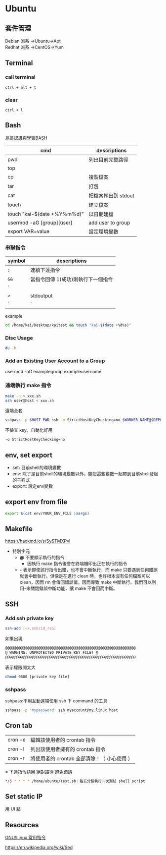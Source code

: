 # Ubuntu

## 套件管理

Debian 派系 →Ubuntu→Apt  
Redhat 派系 →CentOS→Yum

## Terminal

### call terminal

```hotkey
ctrl + alt + t
```

### clear

```hotkey
ctrl + l
```

## Bash

[鳥哥認識與學習BASH](http://linux.vbird.org/linux_basic/0320bash.php#set)

| cmd                          | descriptions        |
| ---------------------------- | ------------------- |
| pwd                          | 列出目前完整路徑    |
| top                          |                     |
| cp                           | 複製檔案            |
| tar                          | 打包                |
| cat                          | 把檔案輸出到 stdout |
| touch                        | 建立檔案            |
| touch "kai-\$(date +%Y%m%d)" | 以日期建檔          |
| usermod -aG [group][user]    | add user to group   |
| export VAR=value             | 設定環境變數        |

### 串聯指令

| symbol | descriptions                       |
| ------ | ---------------------------------- |
| `;`    | 連續下達指令                        |
| `&&`   | 當指令回傳 1(成功)則執行下一個指令   |
| `||`   | 當前指令回傳 0(失敗)執行下一指令     |
| `>`    | stdoutput                          |
| `|`    | pipe                               |

example

```bash
cd /home/kai/Desktop/kaitest && touch "kai-$(date +%d%s)"
```

### Disc Usage

```bash
du -h
```

### Add an Existing User Account to a Group

usermod -aG examplegroup exampleusername

### 遠端執行 make 指令

```bash
make -n > xxx.sh
ssh user@host < xxx.sh
```

遠端全套

```bash
sshpass -p $HOST_PWD ssh -o StrictHostKeyChecking=no $WORKER_NAME@$DEPLOY_MACHINE < makerun.sh
```

不檢查 key，自動化好用

```bash
-o StrictHostKeyChecking=no
```

## env, set export

- set: 目前shell的環境變數
- env: 除了是目前shell的環境變數以外，能把這些變數一起帶到目前shell發起的子程式
- export: 設定env變數

## export env from file

```bash
export $(cat env/YOUR_ENV_FILE |xargs)
```

## Makefile

<https://hackmd.io/s/SySTMXPvl>

- 特別字元
  - **@** 不要顯示執行的指令
    - 因執行 make 指令後會在終端機印出正在執行的指令
  - **\-** 表示即使該行指令出錯，也不會中斷執行，而 make 只要遇到任何錯誤就會中斷執行。但像是在進行 clean 時，也許根本沒有任何檔案可以 clean，因而 rm 會傳回錯誤值，因而導致 make 中斷執行。我們可以利用\-來關閉錯誤中斷功能，讓 make 不會因而中斷。

## SSH

### Add ssh private key

```bash
ssh-add [~/.ssh/id_rsa]
```

如果出現

```bash
@@@@@@@@@@@@@@@@@@@@@@@@@@@@@@@@@@@@@@@@@@@@@@@@@@@@@@@@@@@
@ WARNING: UNPROTECTED PRIVATE KEY FILE! @
@@@@@@@@@@@@@@@@@@@@@@@@@@@@@@@@@@@@@@@@@@@@@@@@@@@@@@@@@@@
```

表示權限開太大

```bash
chmod 0600 [private key file]
```

### sshpass

sshpass:不用互動遠端使用 ssh 下 command 的工具

```bash
sshpass -p 'mypassword' ssh myaccount@my.linux.host
```

## Cron tab

|         |                                             |
| ------- | ------------------------------------------- |
| cron -e | 編輯該使用者的 crontab 指令                 |
| cron -l | 列出該使用者擁有的 crontab 指令             |
| cron -r | 將使用者的 crontab 全部清除！（ 小心使用 ） |

※ 下達指令請用 絕對路徑 避免錯誤

```bash
*/5 * * * * /home/ubuntu/test.sh：每五分鐘執行一次測試 shell script
```

## Set static IP

用 UI 點

## Resources

[GNU/Linux 常用指令](https://wiki.ubuntu-tw.org/index.php?title=GNU/Linux_%E5%B8%B8%E7%94%A8%E6%8C%87%E4%BB%A4)

https://en.wikipedia.org/wiki/Sed